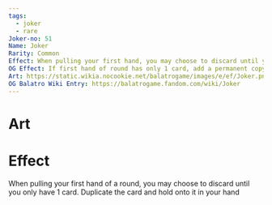 ```yaml
---
tags:
  - joker
  - rare
Joker-no: 51
Name: Joker
Rarity: Common
Effect: When pulling your first hand, you may choose to discard until you only have 1 card. Duplicate the card and hold onto it in your hand
OG Effect: If first hand of round has only 1 card, add a permanent copy to deck and draw it to hand
Art: https://static.wikia.nocookie.net/balatrogame/images/e/ef/Joker.png/revision/latest?cb=20230925003651
OG Balatro Wiki Entry: https://balatrogame.fandom.com/wiki/Joker
---
```

# Art
# Effect
When pulling your first hand of a round, you may choose to discard until you only have 1 card. Duplicate the card and hold onto it in your hand